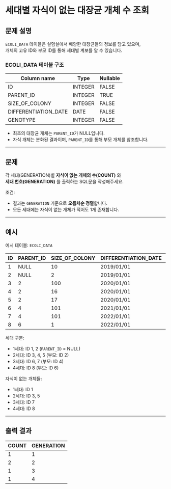 # 세대별 자식이 없는 대장균 개체 수 조회

## 문제 설명

`ECOLI_DATA` 테이블은 실험실에서 배양한 대장균들의 정보를 담고 있으며,  
개체의 고유 ID와 부모 ID를 통해 세대별 계보를 알 수 있습니다.

### ECOLI_DATA 테이블 구조

| Column name             | Type    | Nullable |
|-------------------------|---------|----------|
| ID                      | INTEGER | FALSE    |
| PARENT_ID               | INTEGER | TRUE     |
| SIZE_OF_COLONY          | INTEGER | FALSE    |
| DIFFERENTIATION_DATE    | DATE    | FALSE    |
| GENOTYPE                | INTEGER | FALSE    |

- 최초의 대장균 개체는 `PARENT_ID`가 NULL입니다.
- 자식 개체는 분화된 결과이며, `PARENT_ID`를 통해 부모 개체를 참조합니다.

---

## 문제

각 세대(GENERATION)별 **자식이 없는 개체의 수(COUNT)** 와  
**세대 번호(GENERATION)** 를 출력하는 SQL문을 작성해주세요.

조건:

- 결과는 `GENERATION` 기준으로 **오름차순 정렬**합니다.
- 모든 세대에는 자식이 없는 개체가 적어도 1개 존재합니다.

---

## 예시

예시 테이블: `ECOLI_DATA`

| ID  | PARENT_ID | SIZE_OF_COLONY | DIFFERENTIATION_DATE | GENOTYPE |
|-----|-----------|----------------|-----------------------|----------|
| 1   | NULL      | 10             | 2019/01/01            | 5        |
| 2   | NULL      | 2              | 2019/01/01            | 3        |
| 3   | 2         | 100            | 2020/01/01            | 4        |
| 4   | 2         | 16             | 2020/01/01            | 4        |
| 5   | 2         | 17             | 2020/01/01            | 6        |
| 6   | 4         | 101            | 2021/01/01            | 22       |
| 7   | 4         | 101            | 2022/01/01            | 23       |
| 8   | 6         | 1              | 2022/01/01            | 27       |

세대 구분:

- 1세대: ID 1, 2 (`PARENT_ID` = NULL)
- 2세대: ID 3, 4, 5 (부모: ID 2)
- 3세대: ID 6, 7 (부모: ID 4)
- 4세대: ID 8 (부모: ID 6)

자식이 없는 개체들:

- 1세대: ID 1
- 2세대: ID 3, 5
- 3세대: ID 7
- 4세대: ID 8

---

## 출력 결과

| COUNT | GENERATION |
|-------|------------|
| 1     | 1          |
| 2     | 2          |
| 1     | 3          |
| 1     | 4          |
